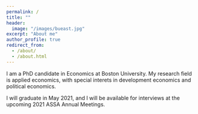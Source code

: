 ```yaml
---
permalink: /
title: ""
header: 
  image: "/images/bueast.jpg"
excerpt: "About me"
author_profile: true
redirect_from: 
  - /about/
  - /about.html
---
```


I am a PhD candidate in Economics at Boston University.  My research field is applied economics, with special interets in development economics and political economics.  

I will graduate in May 2021, and I will be available for interviews at the upcoming 2021 ASSA Annual Meetings.